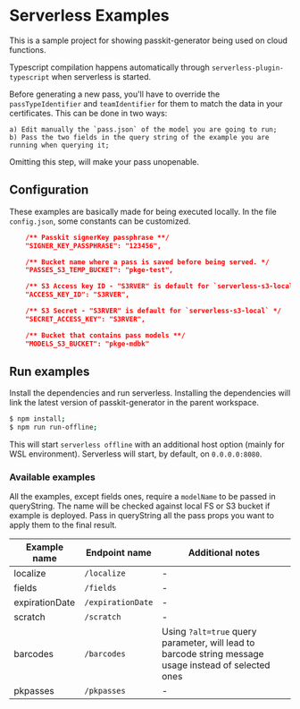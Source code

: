 # Serverless Examples

This is a sample project for showing passkit-generator being used on cloud functions.

Typescript compilation happens automatically through `serverless-plugin-typescript` when serverless is started.

Before generating a new pass, you'll have to override the `passTypeIdentifier` and `teamIdentifier` for them to match the data in your certificates. This can be done in two ways:

    a) Edit manually the `pass.json` of the model you are going to run;
    b) Pass the two fields in the query string of the example you are running when querying it;

Omitting this step, will make your pass unopenable.

## Configuration

These examples are basically made for being executed locally. In the file `config.json`, some constants can be customized.

```json
	/** Passkit signerKey passphrase **/
	"SIGNER_KEY_PASSPHRASE": "123456",

	/** Bucket name where a pass is saved before being served. */
	"PASSES_S3_TEMP_BUCKET": "pkge-test",

	/** S3 Access key ID - "S3RVER" is default for `serverless-s3-local`. If this example is run offline, "S3RVER" will always be used. */
	"ACCESS_KEY_ID": "S3RVER",

	/** S3 Secret - "S3RVER" is default for `serverless-s3-local` */
	"SECRET_ACCESS_KEY": "S3RVER",

	/** Bucket that contains pass models **/
	"MODELS_S3_BUCKET": "pkge-mdbk"
```

## Run examples

Install the dependencies and run serverless. Installing the dependencies will link the latest version of passkit-generator in the parent workspace.

```sh
$ npm install;
$ npm run run-offline;
```

This will start `serverless offline` with an additional host option (mainly for WSL environment).
Serverless will start, by default, on `0.0.0.0:8080`.

### Available examples

All the examples, except fields ones, require a `modelName` to be passed in queryString. The name will be checked against local FS or S3 bucket if example is deployed.
Pass in queryString all the pass props you want to apply them to the final result.

| Example name   | Endpoint name     | Additional notes                                                                                      |
| -------------- | ----------------- | ----------------------------------------------------------------------------------------------------- |
| localize       | `/localize`       | -                                                                                                     |
| fields         | `/fields`         | -                                                                                                     |
| expirationDate | `/expirationDate` | -                                                                                                     |
| scratch        | `/scratch`        | -                                                                                                     |
| barcodes       | `/barcodes`       | Using `?alt=true` query parameter, will lead to barcode string message usage instead of selected ones |
| pkpasses       | `/pkpasses`       | -                                                                                                     |
